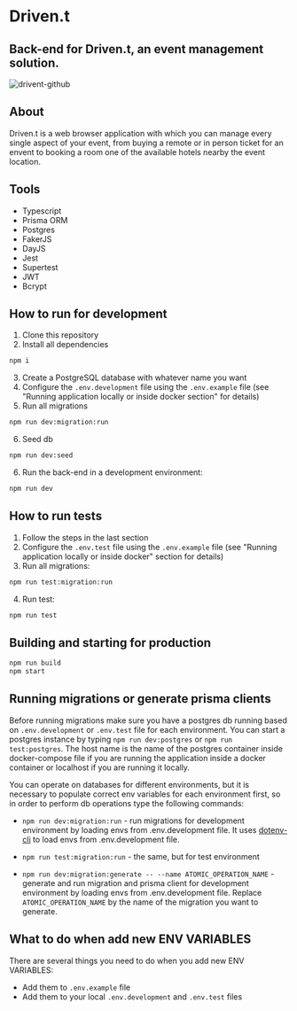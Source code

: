 # Driven.t 
## Back-end for Driven.t, an event management solution.
![drivent-github](https://github.com/bandeira-de-melo/drivent-API-04/assets/83191364/775d650f-7573-4739-8a79-80215cdb749e)

## About

Driven.t is a web browser application with which you can manage every single aspect of your event, from buying a remote or in person ticket for an envent to booking a room one of the available hotels nearby the event location.

## Tools 
- Typescript
- Prisma ORM
- Postgres
- FakerJS
- DayJS
- Jest
- Supertest
- JWT
- Bcrypt

## How to run for development

1. Clone this repository
2. Install all dependencies

```bash
npm i
```

3. Create a PostgreSQL database with whatever name you want
4. Configure the `.env.development` file using the `.env.example` file (see "Running application locally or inside docker section" for details)
5. Run all migrations

```bash
npm run dev:migration:run
```

6. Seed db

```bash
npm run dev:seed
```

6. Run the back-end in a development environment:

```bash
npm run dev
```

## How to run tests

1. Follow the steps in the last section
2. Configure the `.env.test` file using the `.env.example` file (see "Running application locally or inside docker" section for details)
3. Run all migrations:

```bash
npm run test:migration:run
```

4. Run test:

```bash
npm run test
```

## Building and starting for production

```bash
npm run build
npm start
```

## Running migrations or generate prisma clients

Before running migrations make sure you have a postgres db running based on `.env.development` or `.env.test` file for each environment. You can start a postgres instance by typing `npm run dev:postgres` or `npm run test:postgres`. The host name is the name of the postgres container inside docker-compose file if you are running the application inside a docker container or localhost if you are running it locally.

You can operate on databases for different environments, but it is necessary to populate correct env variables for each environment first, so in order to perform db operations type the following commands:

- `npm run dev:migration:run` - run migrations for development environment by loading envs from .env.development file. It uses [dotenv-cli](https://github.com/entropitor/dotenv-cli#readme) to load envs from .env.development file.
- `npm run test:migration:run` - the same, but for test environment

- `npm run dev:migration:generate -- --name ATOMIC_OPERATION_NAME` - generate and run migration and prisma client for development environment by loading envs from .env.development file. Replace `ATOMIC_OPERATION_NAME` by the name of the migration you want to generate.

## What to do when add new ENV VARIABLES

There are several things you need to do when you add new ENV VARIABLES:
- Add them to `.env.example` file
- Add them to your local `.env.development` and `.env.test` files
